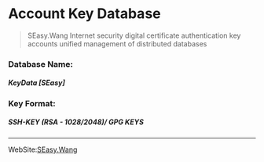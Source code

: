 # Account Key Database
>  SEasy.Wang Internet security digital certificate authentication key accounts unified management of distributed databases  

### Database Name:
#####  KeyData [SEasy]

###  Key Format:
##### SSH-KEY (RSA - 1028/2048)/ GPG KEYS


-------
WebSite:[SEasy.Wang](https://www.seasy.wang)
